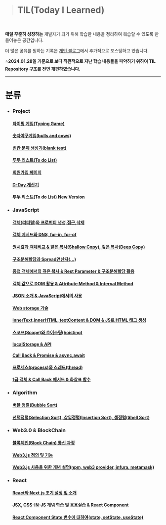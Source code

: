 ><h1>TIL(Today I Learned)</h1>
<br>

**매일 꾸준히 성장하는** 개발자가 되기 위해 학습한 내용을 정리하여 복습할 수 있도록 만들어놓은 공간입니다.

더 많은 공유를 원하는 기록은 <a href="https://velog.io/@dovelop/">개인 블로그</a>에서 추가적으로 포스팅하고 있습니다.

⭐**2024.01.28일 기준으로 보다 직관적으로 지난 학습 내용들을 파악하기 위하여 TIL Repository 구조를 전면 개편하였습니다.**

---

<h1>분류</h1>

<ul>
<li><h3>Project</h3>

<h4><a href="https://github.com/Kwon2do/TIL/blob/main/Project/SideProject/TypingGame/TypingGame.md">타이핑 게임(Typing Game)</a></h4>
<h4><a href="https://github.com/Kwon2do/TIL/blob/main/Project/SideProject/Bulls%20and%20Cows/project/%EA%B8%B0%EB%A1%9D/2024.01.03.md">숫자야구게임(bulls and cows)</a></h4>
<h4><a href="https://github.com/Kwon2do/TIL/blob/main/Project/SideProject/blank_test/readme.md">빈칸 문제 생성기(blank test)</a></h4>
<h4><a href="https://github.com/Kwon2do/TIL/blob/main/Project/SideProject/Todolist(01.11~01.12)/readme.md">투두 리스트(To do List)</a></h4>
<h4><a href="https://github.com/Kwon2do/TIL/blob/main/Project/SideProject/SignUp_final/record/study.md">회원가입 페이지</a></h4>
<h4><a href="https://github.com/Kwon2do/TIL/tree/main/Project/SideProject/D-day/readme.md">D-Day 계산기</a></h4>
<h4><a href="https://github.com/Kwon2do/TIL/tree/main/Project/SideProject/Todolist(new%20version)/readme.md">투두 리스트(To do List) New Version</a></h4>
<li><h3>JavaScript</h3>
<h4><a href="https://github.com/Kwon2do/TIL/blob/main/JavaScript/Object/object%26property.md">객체(리터럴)와 프로퍼티 생성,접근,삭제</a></h4>
<h4><a href="https://github.com/Kwon2do/TIL/blob/main/JavaScript/Object/obectMethod_for-of%26for-in.md">객체 메서드와 DNS, for-in, for-of </a></h4>
<h4><a href="https://github.com/Kwon2do/TIL/blob/main/JavaScript/Object/js_object_type_and_copy_concept.md">원시값과 객체비교 & 얕은 복사(Shallow Copy), 깊은 복사(Deep Copy)</a></h4>
<h4><a href="https://github.com/Kwon2do/TIL/blob/main/JavaScript/Destructuring%20Assignment/study.md">구조분해할당과 Spread연산자(...)</a></h4>
<h4><a href="https://github.com/Kwon2do/TIL/blob/main/JavaScript/shallow-deep%20Copy/copy_rest-parameter_.md">중첩 객체에서의 깊은 복사 & Rest Parameter & 구조분해할당 활용</a></h4>
<h4><a href="https://github.com/Kwon2do/TIL/blob/main/JavaScript/DOM/DOM%2C%20Methods-summary.md">객체 값으로 DOM 활용 & Attribute Method & Interval Method</a></h4>
<h4><a href="https://github.com/Kwon2do/TIL/blob/main/JavaScript/JSON_study/JSON%26XML.md">JSON 소개 & JavaScript에서의 사용</a></h4>
<h4><a href="https://github.com/Kwon2do/TIL/blob/main/JavaScript/WebStorage/WebStorage.md">Web storage 기술</a></h4>
<h4><a href="https://github.com/Kwon2do/TIL/blob/main/JavaScript/WebStorage/WebStorage.md">innerText,innerHTML, textContent & DOM & JS로 HTML 태그 생성</a></h4>
<h4><a href="https://github.com/Kwon2do/TIL/blob/main/JavaScript/WebStorage/hoisting_localStorage_callback-queue.md">스코프(Scope)와 호이스팅(hoisting)</a></h4>
<h4><a href="https://github.com/Kwon2do/TIL/blob/main/JavaScript/WebStorage/hoisting_localStorage_callback-queue.md">localStorage & API</a></h4>
<h4><a href="https://github.com/Kwon2do/TIL/blob/main/JavaScript/callback%26promise/study.md">Call Back & Promise & async,await</a></h4>
<h4><a href="https://github.com/Kwon2do/TIL/blob/main/JavaScript/callback%26promise/study_2.md">프로세스(process)와 스레드(thread)</a></h4>
<h4><a href="https://github.com/Kwon2do/TIL/blob/main/JavaScript/callback%26promise/study_2.md">1급 객체 & Call Back 메서드 & 화살표 함수</a></h4>
<li><h3>Algorithm</h3>
<h4><a href="https://github.com/Kwon2do/TIL/blob/main/Algorithm/Sort%20Algorithm/%EB%B2%84%EB%B8%94%EC%A0%95%EB%A0%AC.md">버블 정렬(Bubble Sort)</a></h4>
<h4><a href="https://github.com/Kwon2do/TIL/blob/main/Algorithm/Sort%20Algorithm/%EC%84%A0%ED%83%9D%2C%EC%82%BD%EC%9E%85%2C%EC%85%B8%EC%A0%95%EB%A0%AC.md">선택정렬(Selection Sort), 삽입정렬(Insertion Sort), 셸정렬(Shell Sort)</a></h4>

<li><h3>Web3.0 & BlockChain</h3>
<h4><a href="https://github.com/Kwon2do/TIL/blob/main/Web3.0%26BlockChain/Web3.js_.md">블록체인(Block Chain) 통신 과정</a></h4>
<h4><a href="https://github.com/Kwon2do/TIL/blob/main/Web3.0%26BlockChain/Web3.js_.md">Web3.js 정의 및 기능</a></h4>
<h4><a href="https://github.com/Kwon2do/TIL/blob/main/Web3.0%26BlockChain/Web3.js_2.md">Web3.js 사용을 위한 개념 설명(npm, web3 provider, infura, metamask)</a></h4>

<li><h3>React</h3>
<h4><a href="https://github.com/Kwon2do/TIL/blob/main/React/01-react-nextjs-getting-started.md">React와 Next.js 초기 설정 및 소개</h4>
<h4><a href="https://github.com/Kwon2do/TIL/blob/main/React/02-react-component.md">JSX, CSS-IN-JS 개념 학습 및 응용실습 & React Component</h4> 
<h4><a href="https://github.com/Kwon2do/TIL/blob/main/React/03-react-state.md">React Component State 변수에 대하여(state, setState, useState)</h4>
</ul>
